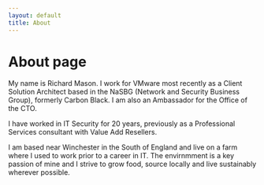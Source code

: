 ```yaml
---
layout: default
title: About
---
```

# About page

My name is Richard Mason.  I work for VMware most recently as a Client Solution Architect based in the NaSBG (Network and Security Business Group), formerly Carbon Black.  I am also an Ambassador for the Office of the CTO.

I have worked in IT Security for 20 years, previously as a Professional Services consultant with Value Add Resellers.

I am based near Winchester in the South of England and live on a farm where I used to work prior to a career in IT.  The envirnmment is a key passion of mine and I strive to grow food, source locally and live sustainably wherever possible.
